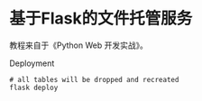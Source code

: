 # 基于Flask的文件托管服务
教程来自于《Python Web 开发实战》。

Deployment

```shell
# all tables will be dropped and recreated
flask deploy
```